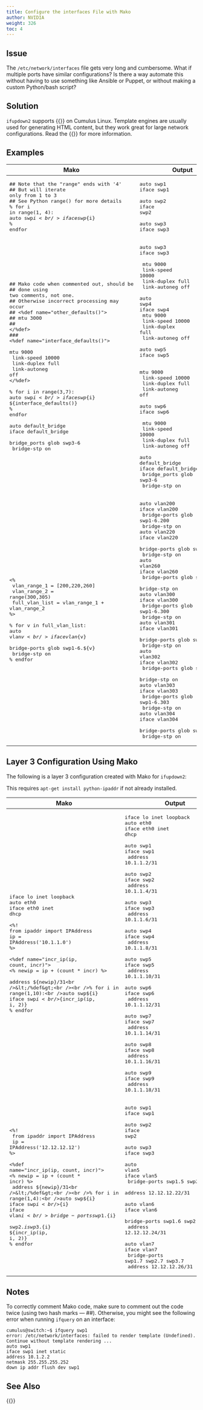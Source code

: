 ```yaml
---
title: Configure the interfaces File with Mako
author: NVIDIA
weight: 326
toc: 4
---
```


## Issue

The `/etc/network/interfaces` file gets very long and cumbersome. What if multiple ports have similar configurations? Is there a way automate this without having to use something like Ansible or Puppet, or without making a custom Python/bash script?

## Solution

`ifupdown2` supports {{<exlink url="http://www.makotemplates.org/" text="Mako templates">}} on Cumulus Linux. Template engines are usually used for generating HTML content, but they work great for large network configurations. Read the {{<exlink url="http://docs.makotemplates.org/en/latest/" text="Mako documentation">}} for more information.

## Examples

| Mako | Output |
| ---- | ------ |
| <pre>## Note that the &quot;range&quot; ends with &#39;4&#39;<br/>## But will iterate only from 1 to 3<br/>## See Python range() for more details<br/>% for i in range(1, 4):<br/>auto swp${i}<br/>iface swp${i}<br/>% endfor</pre> | <pre>auto swp1<br/>iface swp1<br/><br/>auto swp2<br/>iface swp2<br/><br/>auto swp3<br/>iface swp3</pre> |
| <pre>## Mako code when commented out, should be<br/>## done using two comments, not one.<br/>## Otherwise incorrect processing may occur<br/>## &lt;%def name=&quot;other_defaults()&quot;&gt;<br/>##   mtu 3000<br/>## &lt;/%def&gt;<br/>###<br/>&lt;%def name=&quot;interface_defaults()&quot;&gt;<br/>   mtu 9000<br/>   link-speed 10000<br/>   link-duplex full<br/>   link-autoneg off<br/>&lt;/%def&gt;<br/><br/>% for i in range(3,7):<br/>auto swp${i}<br/>iface swp${i}<br/>${interface_defaults()}<br/>% endfor<br/><br/>auto default_bridge<br/>iface default_bridge<br/>        bridge_ports glob swp3-6<br/>        bridge-stp on</pre> | <pre>auto swp3<br/>iface swp3<br/><br/>   mtu 9000<br/>   link-speed 10000<br/>   link-duplex full<br/>   link-autoneg off<br/><br/>auto swp4<br/>iface swp4<br/>   mtu 9000<br/>   link-speed 10000<br/>   link-duplex full<br/>   link-autoneg off<br/><br/>auto swp5<br/>iface swp5<br/><br/>   mtu 9000<br/>   link-speed 10000<br/>   link-duplex full<br/>   link-autoneg off<br/><br/>auto swp6<br/>iface swp6<br/><br/>   mtu 9000<br/>   link-speed 10000<br/>   link-duplex full<br/>   link-autoneg off<br/><br/>auto default_bridge<br/>iface default_bridge<br/>    bridge_ports glob swp3-6<br/>    bridge-stp on</pre> |
| <pre>&lt;%<br/>    vlan_range_1 = [200,220,260]<br/>    vlan_range_2 = range(300,305)<br/>    full_vlan_list = vlan_range_1 + vlan_range_2<br/>%&gt;<br/><br/>% for v in full_vlan_list:<br/>auto vlan${v}<br/>iface vlan${v}<br/>        bridge-ports glob swp1-6.${v}<br/>        bridge-stp on<br/>% endfor</pre> | <pre>auto vlan200<br/>iface vlan200<br/>    bridge-ports glob swp1-6.200<br/>    bridge-stp on<br/>auto vlan220<br/>iface vlan220<br/>    bridge-ports glob swp1-6.220<br/>    bridge-stp on<br/>auto vlan260<br/>iface vlan260<br/>    bridge-ports glob swp1-6.260<br/>    bridge-stp on<br/>auto vlan300<br/>iface vlan300<br/>    bridge-ports glob swp1-6.300<br/>    bridge-stp on<br/>auto vlan301<br/>iface vlan301<br/>    bridge-ports glob swp1-6.301<br/>    bridge-stp on<br/>auto vlan302<br/>iface vlan302<br/>    bridge-ports glob swp1-6.302<br/>    bridge-stp on<br/>auto vlan303<br/>iface vlan303<br/>    bridge-ports glob swp1-6.303<br/>    bridge-stp on<br/>auto vlan304<br/>iface vlan304<br/>    bridge-ports glob swp1-6.304<br/>    bridge-stp on</pre> |

## Layer 3 Configuration Using Mako

The following is a layer 3 configuration created with Mako for `ifupdown2`:

This requires `apt-get install python-ipaddr` if not already installed.

| Mako | Output |
| ---- | ------ |
| <pre>iface lo inet loopback<br />auto eth0<br />iface eth0 inet dhcp<br /><br />&lt;%!<br />from ipaddr import IPAddress<br />ip = IPAddress(&#39;10.1.1.0&#39;)<br />%&gt;<br /><br />&lt;%def name=&quot;incr_ip(ip, count, incr)&quot;&gt;<br />&lt;% newip = ip + (count * incr) %&gt;<br />  address ${newip}/31<br />&lt;/%def&gt;<br /><br />% for i in range(1,10):<br />auto swp${i}<br />iface swp${i}<br />${incr_ip(ip, i, 2)}<br />% endfor</pre> | <pre>iface lo inet loopback<br />auto eth0<br />iface eth0 inet dhcp<br /><br />auto swp1<br />iface swp1<br />    address 10.1.1.2/31<br /><br />auto swp2<br />iface swp2<br />    address 10.1.1.4/31<br /><br />auto swp3<br />iface swp3<br />    address 10.1.1.6/31<br /><br />auto swp4<br />iface swp4<br />    address 10.1.1.8/31<br /><br />auto swp5<br />iface swp5<br />    address 10.1.1.10/31<br /><br />auto swp6<br />iface swp6<br />    address 10.1.1.12/31<br /><br />auto swp7<br />iface swp7<br />    address 10.1.1.14/31<br /><br />auto swp8<br />iface swp8<br />    address 10.1.1.16/31<br /><br />auto swp9<br />iface swp9<br />    address 10.1.1.18/31</pre> |
| <pre>&lt;%!<br /> from ipaddr import IPAddress<br /> ip = IPAddress(&#39;12.12.12.12&#39;)<br />%&gt;<br /><br />&lt;%def name=&quot;incr_ip(ip, count, incr)&quot;&gt;<br />&lt;% newip = ip + (count * incr) %&gt;<br /> address ${newip}/31<br />&lt;/%def&gt;<br /><br />% for i in range(1,4):<br />auto swp${i}<br />iface swp${i}<br />% endfor<br /><br />% for i in range(5,8):<br />auto vlan${i}<br />iface vlan${i}<br />bridge-ports swp1.${i} <br />swp2.${i} swp3.${i}<br />${incr_ip(ip, i, 2)}<br />% endfor</pre> | <pre>auto swp1<br />iface swp1<br /><br />auto swp2<br />iface swp2<br /><br />auto swp3<br />iface swp3<br /><br />auto vlan5<br />iface vlan5<br /> bridge-ports swp1.5 swp2.5 swp3.5<br /> address 12.12.12.22/31<br /><br />auto vlan6<br />iface vlan6<br /> bridge-ports swp1.6 swp2.6 swp3.6<br /> address 12.12.12.24/31<br /><br />auto vlan7<br />iface vlan7<br /> bridge-ports swp1.7 swp2.7 swp3.7<br /> address 12.12.12.26/31</pre> |

## Notes

To correctly comment Mako code, make sure to comment out the code twice (using two hash marks — \#\#). Otherwise, you might see the following error when running `ifquery` on an interface:

    cumulus@switch:~$ ifquery swp1
    error: /etc/network/interfaces: failed to render template (Undefined). Continue without template rendering ...
    auto swp1
    iface swp1 inet static
    address 10.1.2.2
    netmask 255.255.255.252
    down ip addr flush dev swp1

## See Also

{{<link title="Compare ifupdown2 Commands with ifupdown Commands">}}

